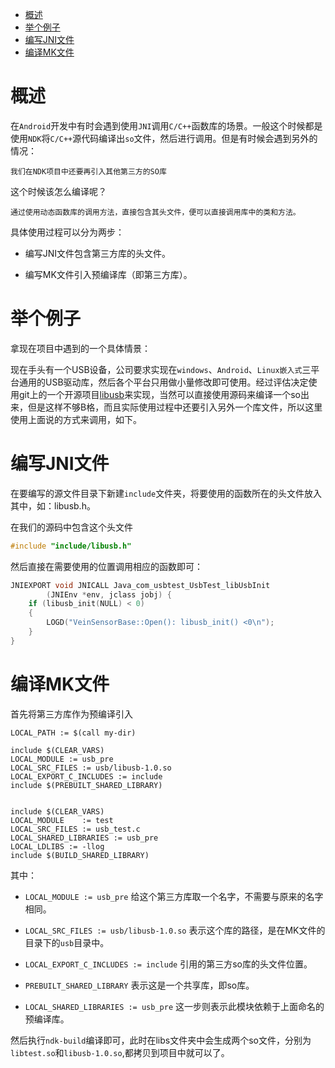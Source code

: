 <!-- TOC -->

- [概述](#概述)
- [举个例子](#举个例子)
- [编写JNI文件](#编写jni文件)
- [编译MK文件](#编译mk文件)

<!-- /TOC -->
# 概述

在`Android`开发中有时会遇到使用`JNI`调用`C/C++`函数库的场景。一般这个时候都是使用`NDK`将`C/C++`源代码编译出`so`文件，然后进行调用。但是有时候会遇到另外的情况：

    我们在NDK项目中还要再引入其他第三方的SO库

这个时候该怎么编译呢？

    通过使用动态函数库的调用方法，直接包含其头文件，便可以直接调用库中的类和方法。

具体使用过程可以分为两步：

- 编写JNI文件包含第三方库的头文件。

- 编写MK文件引入预编译库（即第三方库）。

# 举个例子

拿现在项目中遇到的一个具体情景：

现在手头有一个USB设备，公司要求实现在`windows`、`Android`、`Linux嵌入式`三平台通用的USB驱动库，然后各个平台只用做小量修改即可使用。经过评估决定使用git上的一个开源项目[libusb](https://github.com/libusb/libusb)来实现，当然可以直接使用源码来编译一个so出来，但是这样不够B格，而且实际使用过程中还要引入另外一个库文件，所以这里使用上面说的方式来调用，如下。

# 编写JNI文件

在要编写的源文件目录下新建`include`文件夹，将要使用的函数所在的头文件放入其中，如：libusb.h。

在我们的源码中包含这个头文件

```C
#include "include/libusb.h"
```

然后直接在需要使用的位置调用相应的函数即可：

```c
JNIEXPORT void JNICALL Java_com_usbtest_UsbTest_libUsbInit
        (JNIEnv *env, jclass jobj) {
    if (libusb_init(NULL) < 0)
	{
		LOGD("VeinSensorBase::Open(): libusb_init() <0\n");
	}
}
```
# 编译MK文件

首先将第三方库作为预编译引入

```
LOCAL_PATH := $(call my-dir)  

include $(CLEAR_VARS)  
LOCAL_MODULE := usb_pre   
LOCAL_SRC_FILES := usb/libusb-1.0.so
LOCAL_EXPORT_C_INCLUDES := include           
include $(PREBUILT_SHARED_LIBRARY)


include $(CLEAR_VARS)  
LOCAL_MODULE    := test 
LOCAL_SRC_FILES := usb_test.c
LOCAL_SHARED_LIBRARIES := usb_pre
LOCAL_LDLIBS := -llog  
include $(BUILD_SHARED_LIBRARY)  
```
其中：

- `LOCAL_MODULE := usb_pre` 给这个第三方库取一个名字，不需要与原来的名字相同。

- `LOCAL_SRC_FILES := usb/libusb-1.0.so` 表示这个库的路径，是在MK文件的目录下的`usb`目录中。

- `LOCAL_EXPORT_C_INCLUDES := include` 引用的第三方so库的头文件位置。

- `PREBUILT_SHARED_LIBRARY` 表示这是一个共享库，即so库。

- `LOCAL_SHARED_LIBRARIES := usb_pre` 这一步则表示此模块依赖于上面命名的预编译库。

然后执行`ndk-build`编译即可，此时在libs文件夹中会生成两个so文件，分别为`libtest.so`和`libusb-1.0.so`,都拷贝到项目中就可以了。
